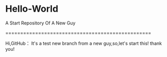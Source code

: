 # Hello-World
A Start Repository Of A New Guy 

=================================================

Hi,GitHub：
    It's a test new branch from a new guy,so,let's start this!
    thank you!
